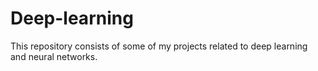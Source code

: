 # Deep-learning
This repository consists of some of my projects related to deep learning and neural networks.
